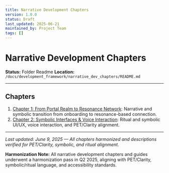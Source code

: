 ```yaml
---
title: Narrative Development Chapters
version: 1.0.0
status: Draft
last_updated: 2025-06-21
maintained_by: Project Team
tags: []
---
```


# Narrative Development Chapters

**Status:** Folder Readme
**Location:** `/docs/development_framework/narrative_dev_chapters/README.md`

---

## Chapters

1. [Chapter 1: From Portal Realm to Resonance Network](portal_to_resonance.md): Narrative and symbolic transition from onboarding to resonance-based connection.
2. [Chapter 2: Symbolic Interfaces & Voice Interaction](runic_interfaces_and_vocal_rites.md): Ritual and symbolic UI/UX, voice interaction, and PET/Clarity alignment.

---

*Last updated: June 9, 2025 — All chapters harmonized and descriptions verified for PET/Clarity, symbolic, and ritual alignment.*

**Harmonization Note:** All narrative development chapters and guides underwent a harmonization pass in Q2 2025, aligning with PET/Clarity, symbolic/ritual language, and accessibility standards.
